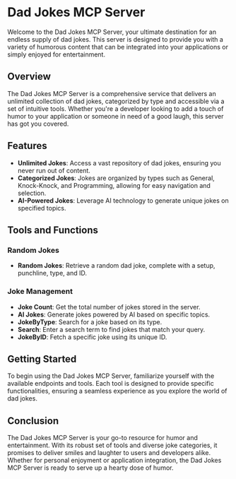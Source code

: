 # Dad Jokes MCP Server

Welcome to the Dad Jokes MCP Server, your ultimate destination for an endless supply of dad jokes. This server is designed to provide you with a variety of humorous content that can be integrated into your applications or simply enjoyed for entertainment.

## Overview

The Dad Jokes MCP Server is a comprehensive service that delivers an unlimited collection of dad jokes, categorized by type and accessible via a set of intuitive tools. Whether you're a developer looking to add a touch of humor to your application or someone in need of a good laugh, this server has got you covered.

## Features

- **Unlimited Jokes**: Access a vast repository of dad jokes, ensuring you never run out of content.
- **Categorized Jokes**: Jokes are organized by types such as General, Knock-Knock, and Programming, allowing for easy navigation and selection.
- **AI-Powered Jokes**: Leverage AI technology to generate unique jokes on specified topics.

## Tools and Functions

### Random Jokes
- **Random Jokes**: Retrieve a random dad joke, complete with a setup, punchline, type, and ID.

### Joke Management
- **Joke Count**: Get the total number of jokes stored in the server.
- **AI Jokes**: Generate jokes powered by AI based on specific topics.
- **JokeByType**: Search for a joke based on its type.
- **Search**: Enter a search term to find jokes that match your query.
- **JokeByID**: Fetch a specific joke using its unique ID.

## Getting Started

To begin using the Dad Jokes MCP Server, familiarize yourself with the available endpoints and tools. Each tool is designed to provide specific functionalities, ensuring a seamless experience as you explore the world of dad jokes.

## Conclusion

The Dad Jokes MCP Server is your go-to resource for humor and entertainment. With its robust set of tools and diverse joke categories, it promises to deliver smiles and laughter to users and developers alike. Whether for personal enjoyment or application integration, the Dad Jokes MCP Server is ready to serve up a hearty dose of humor.